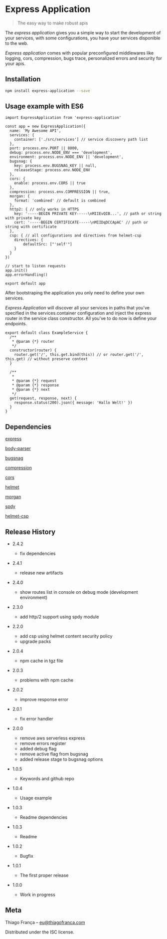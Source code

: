 # Express Application
> The easy way to make robust apis

The *express application* gives you a simple way to start the development of your services,
with some configurations, you have your services disponible to the web.

*Express application* comes with popular preconfigured middlewares like logging, cors,
compression, bugs trace, personalized errors and security for your apis.

## Installation

```sh
npm install express-application --save
```

## Usage example with ES6

```
import ExpressApplication from 'express-application'

const app = new ExpressApplication({
  name: 'My Awesome API',
  services: {
    container: ['./src/services'] // service discovery path list
  },
  port: process.env.PORT || 8000,
  debug: process.env.NODE_ENV === 'development',
  environment: process.env.NODE_ENV || 'development',
  bugsnag: {
    key: process.env.BUGSNAG_KEY || null,
	releaseStage: process.env.NODE_ENV
  },
  cors: {
    enable: process.env.CORS || true
  },
  compression: process.env.COMPRESSION || true,
  morgan: {
	format: 'combined' // default is combined
  },
  http2: { // only works in HTTPS
	key: '-----BEGIN PRIVATE KEY-----\nMIIEvQIB...', // path or string with private key
	cert: '-----BEGIN CERTIFICATE-----\nMIIDqDCCApAC' // path or string with certificate
  },
  csp: { // all configurations and directives from helmet-csp
	directives: {
		defaultSrc: ["'self'"]
	}
  }
})

// start to listen requests
app.init()
app.errorHandling()

export default app
```

After bootstraping the application you only need to define your own services.

*Express Application* will discover all your services in paths that you've specified in the services.container
configuration and inject the express router in the service class constructor. All you've to do now is define your endpoints.

```
export default class ExampleService {
  /**
   * @param {*} router
   */
  constructor(router) {
    router.get('/', this.get.bind(this)) // or router.get('/', this.get) // without preserve context
  }

  /**
   *
   * @param {*} request
   * @param {*} response
   * @param {*} next
   */
  get(request, response, next) {
    response.status(200).json({ message: 'Hallo Welt!' })
  }
}
```

## Dependencies

[express](https://www.npmjs.com/package/express)

[body-parser](https://www.npmjs.com/package/body-parser)

[bugsnag](https://www.npmjs.com/package/bugsnag)

[compression](https://www.npmjs.com/package/compression)

[cors](https://www.npmjs.com/package/cors)

[helmet](https://www.npmjs.com/package/helmet)

[morgan](https://www.npmjs.com/package/morgan)

[spdy](https://www.npmjs.com/package/spdy)

[helmet-csp](https://www.npmjs.com/package/helmet-csp)

## Release History

* 2.4.2
  * fix dependencies

* 2.4.1
  * release new artifacts

* 2.4.0
  * show routes list in console on debug mode (development environment)

* 2.3.0
  * add http/2 support using spdy module

* 2.2.0
  * add csp using helmet content security policy
  * upgrade packs

* 2.0.4
  * npm cache in tgz file

* 2.0.3
  * problems with npm cache

* 2.0.2
  * improve response error

* 2.0.1
  * fix error handler

* 2.0.0
    * remove aws serverless express
    * remove errors register
    * added debug flag
    * remove active flag from bugsnag
    * added release stage to bugsnag options

* 1.0.5
	* Keywords and github repo
* 1.0.4
	* Usage example
* 1.0.3
	* Readme dependencies
* 1.0.3
	* Readme
* 1.0.2
    * Bugfix
* 1.0.1
    * The first proper release
* 1.0.0
    * Work in progress

## Meta

Thiago França – eu@thiagofranca.com

Distributed under the ISC license.
